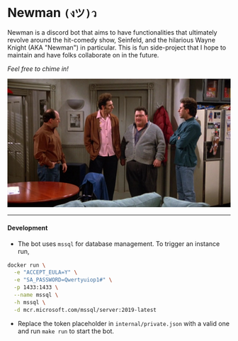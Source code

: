 # Newman `(งツ)ว`

Newman is a discord bot that aims to have functionalities that ultimately revolve around the hit-comedy show, Seinfeld, and the hilarious Wayne Knight (AKA "Newman") in particular. This is fun side-project that I hope to maintain and have folks collaborate on in the future.

_Feel free to chime in!_

![The gang](./assets/seinfeld.jpg)

***
#### Development
- The bot uses `mssql` for database management. To trigger an instance run,
```bash
docker run \
  -e "ACCEPT_EULA=Y" \
  -e "SA_PASSWORD=Qwertyuiop1#" \
  -p 1433:1433 \
  --name mssql \
  -h mssql \
  -d mcr.microsoft.com/mssql/server:2019-latest
```
- Replace the token placeholder in `internal/private.json` with a valid one and run `make run` to start the bot.
